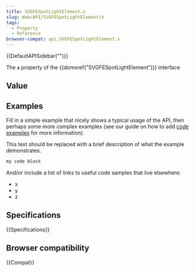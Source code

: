 ```yaml
---
title: SVGFESpotLightElement.x
slug: Web/API/SVGFESpotLightElement/x
tags:
  - Property
  - Reference
browser-compat: api.SVGFESpotLightElement.x
---
```

{{DefaultAPISidebar("")}}

The **`x`** property of the {{domxref("SVGFESpotLightElement")}} interface 

## Value



## Examples

Fill in a simple example that nicely shows a typical usage of the API, then perhaps some more complex examples (see our guide on how to add [code examples](/en-US/docs/MDN/Contribute/Structures/Code_examples) for more information).

This text should be replaced with a brief description of what the example demonstrates.

```js
my code block
```

And/or include a list of links to useful code samples that live elsewhere:

*   x
*   y
*   z

## Specifications

{{Specifications}}

## Browser compatibility

{{Compat}}


